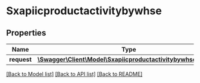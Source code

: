 # Sxapiicproductactivitybywhse

## Properties
Name | Type | Description | Notes
------------ | ------------- | ------------- | -------------
**request** | [**\Swagger\Client\Model\SxapiicproductactivitybywhseRequest**](SxapiicproductactivitybywhseRequest.md) |  | [optional] 

[[Back to Model list]](../README.md#documentation-for-models) [[Back to API list]](../README.md#documentation-for-api-endpoints) [[Back to README]](../README.md)


